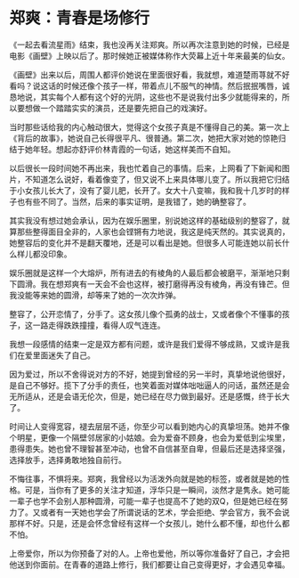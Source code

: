 # 郑爽：青春是场修行

《一起去看流星雨》结束，我也没再关注郑爽。所以再次注意到她的时候，已经是电影《画壁》上映以后了。那时候她正被媒体称作大荧幕上近十年来最美的仙女。 

《画壁》出来以后，周围人都评价她说在里面很好看，我就想，难道楚雨荨就不好看吗？说这话的时候还像个孩子一样，带着点儿不服气的神情。然后抿抿嘴唇，诚恳地说，其实每个人都有这个好的光阴，这些也不是说我付出多少就能得来的，所以要想做一个踏踏实实的演员，还是要先把自己的戏演好。 

当时那些话给我的内心触动很大，觉得这个女孩子真是不懂得自己的美。第一次上《背后的故事》，她说自己长得很平凡、很普通。第二次，她把大家对她的惊艳归结于她年轻。想起亦舒评价林青霞的一句话，她这样美而不自知。 

以后很长一段时间她不再出来，我也忙着自己的事情。后来，上网看了下新闻和图片，不知道怎么说好，看着像变了，但又说不上来具体哪儿变了。所以我把它归结于小女孩儿长大了，没有了婴儿肥，长开了。女大十八变嘛，我和我十几岁时的样子也有些不同了。当然，后来的事实证明，是我错了，她的确整容了。 

其实我没有想过她会承认，因为在娱乐圈里，别说她这样的基础级别的整容了，就算那些整得面目全非的，人家也会铿锵有力地说，我这是纯天然的。其实说真的，她整容后的变化并不是翻天覆地，还是可以看出是她。但很多人可能连她以前长什么样儿都没印象。 

娱乐圈就是这样一个大熔炉，所有进去的有棱角的人最后都会被磨平，渐渐地只剩下圆滑。我在想郑爽有一天会不会也这样，被打磨得再没有棱角，再没有锋芒。但我没能等来她的圆滑，却等来了她的一次次炸弹。 

整容了，公开恋情了，分手了。这女孩儿像个孤勇的战士，又或者像个不懂事的孩子，这一路走得跌跌撞撞，看得人叹气连连。 

我想一段感情的结束一定是双方都有问题，或许是我们爱得不够成熟，又或许是我们在爱里面迷失了自己。 

因为爱过，所以不舍得说对方的不好，她提到曾经的另一半时，真挚地说他很好，是自己不够好。揽下了分手的责任，也笑着面对媒体咄咄逼人的问话，虽然还是会无所适从，还是会语无伦次，但是，她已经在尽力做到最好。还是感慨，终于长大了。 

时间让人变得宽容，褪去层层不适，你至少可以看到她内心的真挚坦荡。她并不像个明星，更像一个隔壁邻居家的小姑娘。会为爱奋不顾身，也会为爱低到尘埃里，患得患失。她也曾不理智甚至冲动，也曾不自信甚至自卑，但最后还是选择坚强，选择放手，选择勇敢地独自前行。 

不悔往事，不惧将来。郑爽，我曾经以为活泼外向就是她的标签，或者就是她的性格。可是，当你有了更多的关注才知道，浮华只是一瞬间，淡然才是隽永。她可能一辈子也学不会别人那种圆滑，可能一辈子也提高不了她的双Q，但是她已经在努力了。又或者有一天她也学会了所谓说话的艺术，学会拒绝、学会官方，我不会说那样不好。只是，还是会怀念曾经有这样一个女孩儿，她什么都不懂，却也什么都不怕。 

上帝爱你，所以为你预备了对的人。上帝也爱他，所以等你准备好了自己，才会把他送到你面前。在青春的道路上修行，我们都要让自己变得更好，才会遇见幸福。